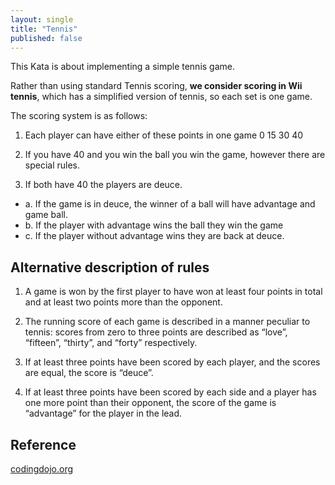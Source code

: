 ```yaml
---
layout: single
title: "Tennis"
published: false
---
```


This Kata is about implementing a simple tennis game.

Rather than using standard Tennis scoring, **we consider scoring in Wii tennis**, which has a simplified version of tennis, so each set is one game.

The scoring system is as follows:

1. Each player can have either of these points in one game 0 15 30 40

2. If you have 40 and you win the ball you win the game, however there are special rules.

3. If both have 40 the players are deuce.
  - a. If the game is in deuce, the winner of a ball will have advantage and game ball.
  - b. If the player with advantage wins the ball they win the game
  - c. If the player without advantage wins they are back at deuce.

## Alternative description of rules

1. A game is won by the first player to have won at least four points in total and at least two points more than the opponent.

2. The running score of each game is described in a manner peculiar to tennis: scores from zero to three points are described as “love”, “fifteen”, “thirty”, and “forty” respectively.

3. If at least three points have been scored by each player, and the scores are equal, the score is “deuce”.

4. If at least three points have been scored by each side and a player has one more point than their opponent, the score of the game is “advantage” for the player in the lead.

## Reference

[codingdojo.org](http://codingdojo.org/kata/Tennis/)
